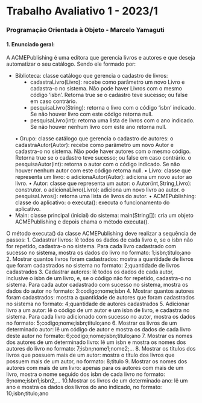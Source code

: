 <h1>Trabalho Avaliativo 1 - 2023/1</h1>
<h3>Programação Orientada à Objeto - Marcelo Yamaguti</h3>
<h4>1. Enunciado geral: </h4>
<p>A ACMEPublishing é uma editora que gerencia livros e autores e que deseja automatizar o
seu catálogo. Sendo ele formado por:</p>
<ul>
<dl>
<dt><li>Biblioteca: classe catálogo que gerencia o cadastro de livros:</li><dt>
<dd><li>cadastraLivro(Livro): recebe como parâmetro um novo Livro e cadastra-o no
sistema. Não pode haver Livros com o mesmo código ‘isbn’. Retorna true se o
cadastro teve sucesso; ou false em caso contrário.</dd></li>
<dd><li>pesquisaLivro(String): retorna o livro com o código ‘isbn’ indicado. Se não
houver livro com este código retorna null.</dd></li>
<dd><li>pesquisaLivro(int): retorna uma lista de livros com o ano indicado. Se não
houver nenhum livro com este ano retorna null.</dd></li>
</dl>
• Grupo: classe catálogo que gerencia o cadastro de autores:
o cadastraAutor(Autor): recebe como parâmetro um novo Autor e cadastra-o no
sistema. Não pode haver autores com o mesmo código. Retorna true se o
cadastro teve sucesso; ou false em caso contrário.
o pesquisaAutor(int): retorna o autor com o código indicado. Se não houver
nenhum autor com este código retorna null.
• Livro: classe que representa um livro:
o adicionaAutor(Autor): adiciona um novo autor ao livro.
• Autor: classe que representa um autor:
o Autor(int,String,Livro): construtor.
o adicionaLivro(Livro): adiciona um novo livro ao autor.
o pesquisaLivros(): retorna uma lista de livros do autor.
• ACMEPublishing: classe do aplicativo:
o executa(): executa o funcionamento do aplicativo.
<li>Main: classe principal (inicial) do sistema:
main(String[]): cria um objeto ACMEPublishing e depois chama o método
executa(). </li>
</ul>
O método executa() da classe ACMEPublishing deve realizar a sequência de passos:
1. Cadastrar livros: lê todos os dados de cada livro e, se o isbn não for repetido,
cadastra-o no sistema. Para cada livro cadastrado com sucesso no sistema, mostra
os dados do livro no formato: 1;isbn;titulo;ano
2. Mostrar quantos livros foram cadastrados: mostra a quantidade de livros que
foram cadastrados no sistema no formato: 2;quantidade de livros
cadastrados
3. Cadastrar autores: lê todos os dados de cada autor, inclusive o isbn de um livro,
e, se o código não for repetido, cadastra-o no sistema. Para cada autor cadastrado
com sucesso no sistema, mostra os dados do autor no formato:
3:codigo;nome;isbn
4. Mostrar quantos autores foram cadastrados: mostra a quantidade de autores
que foram cadastrados no sistema no formato: 4;quantidade de autores
cadastrados
5. Adicionar livro a um autor: lê o código de um autor e um isbn de livro, e cadastra
no sistema. Para cada livro adicionado com sucesso no autor, mostra os dados no
formato: 5;codigo;nome;isbn;titulo;ano
6. Mostrar os livros de um determinado autor: lê um código de autor e mostra os
dados de cada livro deste autor no formato: 6;codigo;nome;isbn;titulo;ano
7. Mostrar os nomes dos autores de um determinado livro: lê um isbn e mostra
os nomes dos autores do livro no formato: 7;isbn;nome1;nome2;...
8. Mostrar os títulos dos livros que possuem mais de um autor: mostra o título
dos livros que possuem mais de um autor, no formato: 8;titulo
9. Mostrar os nomes dos autores com mais de um livro: apenas para os autores
com mais de um livro, mostra o nome seguido dos isbn de cada livro no formato:
9;nome;isbn1;isbn2,...
10.Mostrar os livros de um determinado ano: lê um ano e mostra os dados dos
livros do ano indicado, no formato: 10;isbn;titulo;ano
